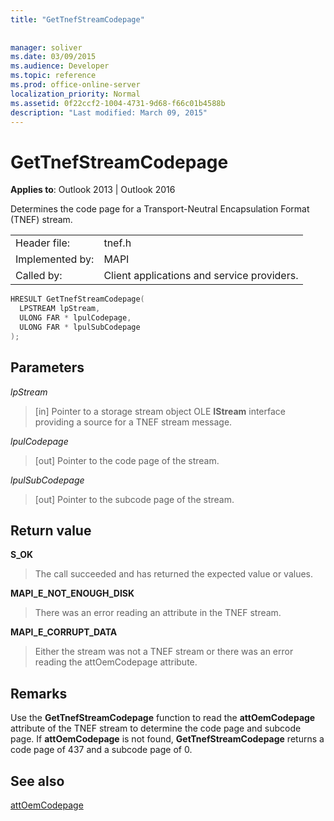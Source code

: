 ```yaml
---
title: "GetTnefStreamCodepage"
 
 
manager: soliver
ms.date: 03/09/2015
ms.audience: Developer
ms.topic: reference
ms.prod: office-online-server
localization_priority: Normal
ms.assetid: 0f22ccf2-1004-4731-9d68-f66c01b4588b
description: "Last modified: March 09, 2015"
---
```


# GetTnefStreamCodepage

  
  
**Applies to**: Outlook 2013 | Outlook 2016 
  
Determines the code page for a Transport-Neutral Encapsulation Format (TNEF) stream.
  
|||
|:-----|:-----|
|Header file:  <br/> |tnef.h  <br/> |
|Implemented by:  <br/> |MAPI  <br/> |
|Called by:  <br/> |Client applications and service providers.  <br/> |
   
```cpp
HRESULT GetTnefStreamCodepage(
  LPSTREAM lpStream,
  ULONG FAR * lpulCodepage,
  ULONG FAR * lpulSubCodepage
);
```

## Parameters

 _lpStream_
  
> [in] Pointer to a storage stream object OLE **IStream** interface providing a source for a TNEF stream message. 
    
 _lpulCodepage_
  
> [out] Pointer to the code page of the stream.
    
 _lpulSubCodepage_
  
> [out] Pointer to the subcode page of the stream.
    
## Return value

 **S_OK**
  
> The call succeeded and has returned the expected value or values.
    
 **MAPI_E_NOT_ENOUGH_DISK**
  
> There was an error reading an attribute in the TNEF stream.
    
 **MAPI_E_CORRUPT_DATA**
  
> Either the stream was not a TNEF stream or there was an error reading the attOemCodepage attribute.
    
## Remarks

Use the **GetTnefStreamCodepage** function to read the **attOemCodepage** attribute of the TNEF stream to determine the code page and subcode page. If **attOemCodepage** is not found, **GetTnefStreamCodepage** returns a code page of 437 and a subcode page of 0. 
  
## See also



[attOemCodepage](https://msdn.microsoft.com/library/ee158667%28EXCHG.80%29.aspx)

